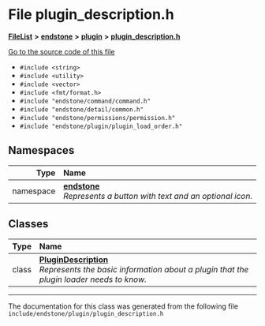 

# File plugin\_description.h



[**FileList**](files.md) **>** [**endstone**](dir_6cf277b678674f97c7a2b6b3b2447b33.md) **>** [**plugin**](dir_53ee43673b2467e53c4cb8c30a2e7d89.md) **>** [**plugin\_description.h**](plugin__description_8h.md)

[Go to the source code of this file](plugin__description_8h_source.md)



* `#include <string>`
* `#include <utility>`
* `#include <vector>`
* `#include <fmt/format.h>`
* `#include "endstone/command/command.h"`
* `#include "endstone/detail/common.h"`
* `#include "endstone/permissions/permission.h"`
* `#include "endstone/plugin/plugin_load_order.h"`













## Namespaces

| Type | Name |
| ---: | :--- |
| namespace | [**endstone**](namespaceendstone.md) <br>_Represents a button with text and an optional icon._  |


## Classes

| Type | Name |
| ---: | :--- |
| class | [**PluginDescription**](classendstone_1_1PluginDescription.md) <br>_Represents the basic information about a plugin that the plugin loader needs to know._  |



















































------------------------------
The documentation for this class was generated from the following file `include/endstone/plugin/plugin_description.h`

